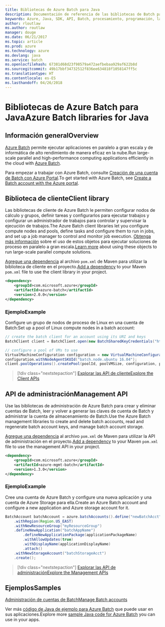 ```yaml
---
title: Bibliotecas de Azure Batch para Java
description: Documentación de referencia de las bibliotecas de Batch para Java
keywords: Azure, Java, SDK, API, Batch, procesamiento, programación, larga ejecución
author: rloutlaw
ms.author: routlaw
manager: douge
ms.date: 06/21/2017
ms.topic: article
ms.prod: azure
ms.technology: azure
ms.devlang: java
ms.service: batch
ms.openlocfilehash: 67381d68d23f98579a472aefbebaa929af622b8d
ms.sourcegitcommit: 49b17bbf34732512f836ee634818f1058147ff5c
ms.translationtype: HT
ms.contentlocale: es-ES
ms.lasthandoff: 04/26/2018
---
```

# <a name="azure-batch-libraries-for-java"></a><span data-ttu-id="1bcae-104">Bibliotecas de Azure Batch para Java</span><span class="sxs-lookup"><span data-stu-id="1bcae-104">Azure Batch libraries for Java</span></span>

## <a name="overview"></a><span data-ttu-id="1bcae-105">Información general</span><span class="sxs-lookup"><span data-stu-id="1bcae-105">Overview</span></span>

<span data-ttu-id="1bcae-106">[Azure Batch](/azure/batch/batch-technical-overview) permite ejecutar aplicaciones en paralelo a gran escala y de informática de alto rendimiento de manera eficaz en la nube.</span><span class="sxs-lookup"><span data-stu-id="1bcae-106">Run large-scale parallel and high-performance computing applications efficiently in the cloud with [Azure Batch](/azure/batch/batch-technical-overview).</span></span>   

<span data-ttu-id="1bcae-107">Para empezar a trabajar con Azure Batch, consulte [Creación de una cuenta de Batch con Azure Portal](/azure/batch/batch-account-create-portal).</span><span class="sxs-lookup"><span data-stu-id="1bcae-107">To get started with Azure Batch, see [Create a Batch account with the Azure portal](/azure/batch/batch-account-create-portal).</span></span>

## <a name="client-library"></a><span data-ttu-id="1bcae-108">Biblioteca de cliente</span><span class="sxs-lookup"><span data-stu-id="1bcae-108">Client library</span></span>

<span data-ttu-id="1bcae-109">Las bibliotecas de cliente de Azure Batch le permiten configurar nodos de cálculo y grupos, definir tareas y configurarlos para ejecutar trabajos y configurar un administrador de trabajos para controlar y supervisar la ejecución de trabajos.</span><span class="sxs-lookup"><span data-stu-id="1bcae-109">The Azure Batch client libraries let you configure compute nodes and pools, define tasks and configure them to run in jobs, and set up a job manager to control and monitor job execution.</span></span> <span data-ttu-id="1bcae-110">[Obtenga más información](/azure/batch/batch-api-basics) sobre el uso de estos objetos para ejecutar soluciones de proceso en paralelo a gran escala.</span><span class="sxs-lookup"><span data-stu-id="1bcae-110">[Learn more](/azure/batch/batch-api-basics) about using these objects to run large-scale parallel compute solutions.</span></span>

<span data-ttu-id="1bcae-111">[Agregue una dependencia](https://maven.apache.org/guides/getting-started/index.html#How_do_I_use_external_dependencies) al archivo `pom.xml` de Maven para utilizar la biblioteca de cliente en el proyecto.</span><span class="sxs-lookup"><span data-stu-id="1bcae-111">[Add a dependency](https://maven.apache.org/guides/getting-started/index.html#How_do_I_use_external_dependencies) to your Maven `pom.xml` file to use the client library in your project.</span></span>

```XML
<dependency>
    <groupId>com.microsoft.azure</groupId>
    <artifactId>azure-batch</artifactId>
    <version>2.0.0</version>
</dependency>
```   

### <a name="example"></a><span data-ttu-id="1bcae-112">Ejemplo</span><span class="sxs-lookup"><span data-stu-id="1bcae-112">Example</span></span>

<span data-ttu-id="1bcae-113">Configure un grupo de nodos de proceso de Linux en una cuenta de Batch:</span><span class="sxs-lookup"><span data-stu-id="1bcae-113">Set up a pool of Linux compute nodes in a batch account:</span></span>

```java
// create the batch client for an account using its URI and keys
BatchClient client = BatchClient.open(new BatchSharedKeyCredentials("https://fabrikambatch.eastus.batch.azure.com", "fabrikambatch", batchKey));

// configure a pool of VMs to use 
VirtualMachineConfiguration configuration = new VirtualMachineConfiguration();
configuration.withNodeAgentSKUId("batch.node.ubuntu 16.04");
client.poolOperations().createPool(poolId, poolVMSize, configuration, poolVMCount);
```

> [!div class="nextstepaction"]
> [<span data-ttu-id="1bcae-114">Explorar las API de cliente</span><span class="sxs-lookup"><span data-stu-id="1bcae-114">Explore the Client APIs</span></span>](/java/api/overview/azure/batch/client)


## <a name="management-api"></a><span data-ttu-id="1bcae-115">API de administración</span><span class="sxs-lookup"><span data-stu-id="1bcae-115">Management API</span></span>

<span data-ttu-id="1bcae-116">Use las bibliotecas de administración de Azure Batch para crear y eliminar cuentas de Batch, leer y volver a generar las claves de cuenta de Batch y administrar la cuenta de almacenamiento de Batch.</span><span class="sxs-lookup"><span data-stu-id="1bcae-116">Use the Azure Batch management libraries to create and delete batch accounts, read and regenerate batch account keys, and manage batch account storage.</span></span>

<span data-ttu-id="1bcae-117">[Agregue una dependencia](https://maven.apache.org/guides/getting-started/index.html#How_do_I_use_external_dependencies) al archivo `pom.xml` de Maven para utilizar la API de administración en el proyecto.</span><span class="sxs-lookup"><span data-stu-id="1bcae-117">[Add a dependency](https://maven.apache.org/guides/getting-started/index.html#How_do_I_use_external_dependencies) to your Maven `pom.xml` file to use the management API in your project.</span></span>

```XML
<dependency>
    <groupId>com.microsoft.azure</groupId>
    <artifactId>azure-mgmt-batch</artifactId>
    <version>1.3.0</version>
</dependency>
```

### <a name="example"></a><span data-ttu-id="1bcae-118">Ejemplo</span><span class="sxs-lookup"><span data-stu-id="1bcae-118">Example</span></span>

<span data-ttu-id="1bcae-119">Cree una cuenta de Azure Batch y configure una nueva aplicación y una cuenta de Azure Storage para ella.</span><span class="sxs-lookup"><span data-stu-id="1bcae-119">Create an Azure Batch account and configure a new application and Azure storage account for it.</span></span>

```java
BatchAccount batchAccount = azure.batchAccounts().define("newBatchAcct")
    .withRegion(Region.US_EAST)
    .withNewResourceGroup("myResourceGroup")
    .defineNewApplication("batchAppName")
        .defineNewApplicationPackage(applicationPackageName)
        .withAllowUpdates(true)
        .withDisplayName(applicationDisplayName)
        .attach()
    .withNewStorageAccount("batchStorageAcct")
    .create();
```

> [!div class="nextstepaction"]
> [<span data-ttu-id="1bcae-120">Explorar las API de administración</span><span class="sxs-lookup"><span data-stu-id="1bcae-120">Explore the Management APIs</span></span>](/java/api/overview/azure/batch/management)


## <a name="samples"></a><span data-ttu-id="1bcae-121">Ejemplos</span><span class="sxs-lookup"><span data-stu-id="1bcae-121">Samples</span></span>

<span data-ttu-id="1bcae-122">[Administración de cuentas de Batch][1]</span><span class="sxs-lookup"><span data-stu-id="1bcae-122">[Manage Batch accounts][1]</span></span>   

<span data-ttu-id="1bcae-123">Ver más [código de Java de ejemplo para Azure Batch](https://azure.microsoft.com/resources/samples/?platform=java&term=batch) que puede usar en sus aplicaciones.</span><span class="sxs-lookup"><span data-stu-id="1bcae-123">Explore more [sample Java code for Azure Batch](https://azure.microsoft.com/resources/samples/?platform=java&term=batch) you can use in your apps.</span></span>

[1]: https://github.com/Azure-Samples/batch-java-manage-batch-accounts